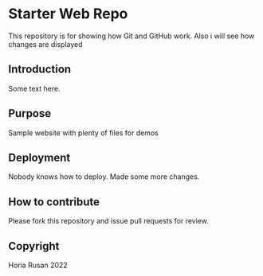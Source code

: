 # Starter Web Repo

This repository is for showing how Git and GitHub work.
Also i will see how changes are displayed

## Introduction

Some text here.

## Purpose

Sample website with plenty of files for demos

## Deployment

Nobody knows how to deploy.
Made some more changes.

## How to contribute

Please fork this repository and issue pull requests for review.

## Copyright

Horia Rusan 2022